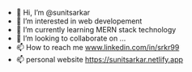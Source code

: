 - 👋 Hi, I’m @sunitsarkar
- 👀 I’m interested in web developement 
- 🌱 I’m currently learning MERN stack technology
- 💞️ I’m looking to collaborate on ...
- 📫 How to reach me www.linkedin.com/in/srkr99
- 📫 personal website https://sunitsarkar.netlify.app

<!---
sunitsarkar/sunitsarkar is a ✨ special ✨ repository because its `README.md` (this file) appears on your GitHub profile.
You can click the Preview link to take a look at your changes.
--->
